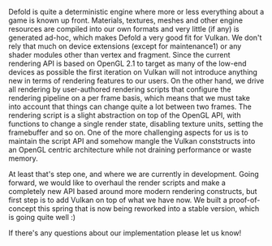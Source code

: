 Defold is quite a deterministic engine where more or less everything about a game is known up front. Materials, textures, meshes and other engine resources are compiled into our own formats and very little (if any) is generated ad-hoc, which makes Defold a very good fit for Vulkan. We don't rely that much on device extensions (except for maintenance1) or any shader modules other than vertex and fragment. Since the current rendering API is based on OpenGL 2.1 to target as many of the low-end devices as possible the first iteration on Vulkan will not introduce anything new in terms of rendering features to our users. On the other hand, we drive all rendering by user-authored rendering scripts that configure the rendering pipeline on a per frame basis, which means that we must take into account that things can change quite a lot between two frames. The rendering script is a slight abstraction on top of the OpenGL API, with functions to change a single render state, disabling texture units, setting the framebuffer and so on. One of the more challenging aspects for us is to maintain the script API and somehow mangle the Vulkan conststructs into an OpenGL centric architecture while not draining performance or waste memory.

At least that's step one, and where we are currently in development. Going forward, we would like to overhaul the render scripts and make a completely new API based around more modern rendering constructs, but first step is to add Vulkan on top of what we have now. We built a proof-of-concept this spring that is now being reworked into a stable version, which is going quite well :)

If there's any questions about our implementation please let us know!
